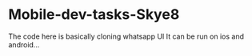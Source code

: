 # Mobile-dev-tasks-Skye8
The code here is basically cloning whatsapp UI
It can be run on ios and android...
